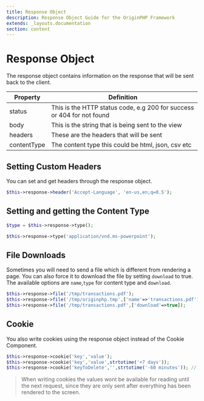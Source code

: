 ```yaml
---
title: Response Object
description: Response Object Guide for the OriginPHP Framework
extends: _layouts.documentation
section: content
---
```

# Response Object
The response object contains information on the response that will be sent back to the client.

| Property                      | Definition                                                                            |
| ------------------------------|-------------------------------------------------------------------------------------- |
| status                        | This is the HTTP status code, e.g 200 for success or 404 for not found                |
| body                          | This is the string that is being sent to the view                                     |
| headers                       | These are the headers that will be sent                                               |
| contentType                   | The content type this could be html, json, csv etc                                    |

## Setting Custom Headers

You can set and get headers through the response object.

```php
$this->response->header('Accept-Language', 'en-us,en;q=0.5');
```

## Setting and getting the Content Type

```php
$type = $this->response->type();
```

```php
$this->response->type('application/vnd.ms-powerpoint');
```

## File Downloads

Sometimes you will need to send a file which is different from rendering a page. You can also force it to download the file
by setting `download` to true. The available options are `name`,`type` for content type and `download`. 

```php
$this->response->file('/tmp/transactions.pdf');
$this->response->file('/tmp/originphp.tmp',['name'=>'transactions.pdf']);
$this->response->file('/tmp/transactions.pdf',['download'=>true]);
```

## Cookie

You also write cookies using the response object instead of the Cookie Component.

```php
$this->response->cookie('key','value');
$this->response->cookie('key','value',strtotime('+7 days'));
$this->response->cookie('keyToDelete','',strtotime('-60 minutes')); // to delete
```

> When writing cookies the values wont be available for reading until the next request, since they are only sent after everything has been rendered to the screen.